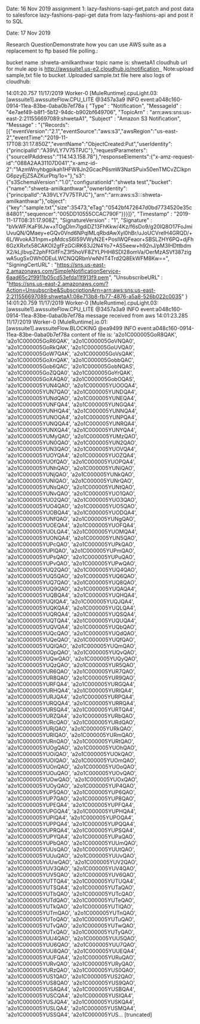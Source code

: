Date: 16 Nov 2019
assignment 1:
lazy-fashions-sapi-get,patch and post data to salesforce 
lazy-fashions-papi-get data from lazy-fashions-api and post it to SQL


Date: 17 Nov 2019

Research QuestionDemonstrate how you can use AWS suite as a replacement to ftp based file polling.:

bucket name :shweta-amilkanthwar
topic name is: shwetaA1 
cloudhub url for mule app is http://awssuite1.us-e2.cloudhub.io/notification  
Note:upload sample,txt file to bucket .Uploaded sample.txt file here also
logs of cloudhub:

14:01:20.757     11/17/2019     Worker-0     [MuleRuntime].cpuLight.03: [awssuite1].awssuiteFlow.CPU_LITE @3457a3a9     INFO
event:a048c160-0914-11ea-83be-0aba0b7ef78a {
  "Type" : "Notification",
  "MessageId" : "4e7aef49-b8f1-5b12-94dc-b902bf649706",
  "TopicArn" : "arn:aws:sns:us-east-2:211556697089:shwetaA1",
  "Subject" : "Amazon S3 Notification",
  "Message" : "{\"Records\":[{\"eventVersion\":\"2.1\",\"eventSource\":\"aws:s3\",\"awsRegion\":\"us-east-2\",\"eventTime\":\"2019-11-17T08:31:17.850Z\",\"eventName\":\"ObjectCreated:Put\",\"userIdentity\":{\"principalId\":\"A39VLY7V75TPJC\"},\"requestParameters\":{\"sourceIPAddress\":\"114.143.158.78\"},\"responseElements\":{\"x-amz-request-id\":\"088A2AA31107D041\",\"x-amz-id-2\":\"1AzmWnyhbgpikah1HFW8Jn2GcacP6smW3NatSPuix50enTMCvZClkpnG6pzyEjZSAZKurPtq/1o=\"},\"s3\":{\"s3SchemaVersion\":\"1.0\",\"configurationId\":\"shweta test\",\"bucket\":{\"name\":\"shweta-amilkanthwar\",\"ownerIdentity\":{\"principalId\":\"A39VLY7V75TPJC\"},\"arn\":\"arn:aws:s3:::shweta-amilkanthwar\"},\"object\":{\"key\":\"sample.txt\",\"size\":35473,\"eTag\":\"0542bf472647d0bd7734520e35c84801\",\"sequencer\":\"005DD10555CCAC790F\"}}}]}",
  "Timestamp" : "2019-11-17T08:31:17.908Z",
  "SignatureVersion" : "1",
  "Signature" : "bVkWF/KaF9lJw+xTOgDIm7lgdiDZ13FhKkw/4Kz/f6sDo9/g20IQ8O17FoJmiUvuQN/QMaey+eGQv0Vnd6NPqlMLqRbdAwXyl0hBr/uJoUCVreIH4GRQD/+6L/WvokA31npm+pMdcsS6I59VWyN2E+PosIWQFeaor+SBSLZHY6PQ+djFh6GzXRxfx58CAKOI2gfFzGCiRK63J2N4Yo7+AS5eew+h92nJ/pM3lHDttbdmX2/kLjIbvpZ2phFfGifFnZ3f5hoVF8ZYLPHH8SDl28omVa/OerMzASVf387zigwA5ugSxOWh0DEuLWCNQQRbnVwNhlT4Trd2Q8EkWFM8Kw==",
  "SigningCertURL" : "https://sns.us-east-2.amazonaws.com/SimpleNotificationService-6aad65c2f9911b05cd53efda11f913f9.pem",
  "UnsubscribeURL" : "https://sns.us-east-2.amazonaws.com/?Action=Unsubscribe&SubscriptionArn=arn:aws:sns:us-east-2:211556697089:shwetaA1:08e713b8-fb77-4876-a5a8-526b022c0035"
}
14:01:20.759     11/17/2019     Worker-0     [MuleRuntime].cpuLight.03: [awssuite1].awssuiteFlow.CPU_LITE @3457a3a9     INFO
event:a048c160-0914-11ea-83be-0aba0b7ef78a message received from aws
14:01:23.285     11/17/2019     Worker-0     [MuleRuntime].io.01: [awssuite1].awssuiteFlow.BLOCKING @ea9499     INFO
event:a048c160-0914-11ea-83be-0aba0b7ef78a content of file is: 'a2o1C000005GoR8QAK',
'a2o1C000005GoR6QAK',
'a2o1C000005GoVNQA0',
'a2o1C000005GoRkQAK',
'a2o1C000005GoUVQA0',
'a2o1C000005GoW7QAK',
'a2o1C000005GoVsQAK',
'a2o1C000005GoXnQAK',
'a2o1C000005GobbQAC',
'a2o1C000005Gob6QAC',
'a2o1C000005GobNQAS',
'a2o1C000005GoZQQA0',
'a2o1C000005GoYrQAK',
'a2o1C000005GoXAQA0',
'a2o1C000005GobOQAS',
'a2o1C000005YUN4QAO',
'a2o1C000005YUOOQA4',
'a2o1C000005YUN7QAO',
'a2o1C000005YUNDQA4',
'a2o1C000005YUNdQAO',
'a2o1C000005YUNEQA4',
'a2o1C000005YUNFQA4',
'a2o1C000005YUNGQA4',
'a2o1C000005YUNHQA4',
'a2o1C000005YUNNQA4',
'a2o1C000005YUNOQA4',
'a2o1C000005YUNPQA4',
'a2o1C000005YUNQQA4',
'a2o1C000005YUNRQA4',
'a2o1C000005YUNXQA4',
'a2o1C000005YUNYQA4',
'a2o1C000005YUMyQAO',
'a2o1C000005YUMzQAO',
'a2o1C000005YUN0QAO',
'a2o1C000005YUN2QAO',
'a2o1C000005YUN3QAO',
'a2o1C000005YUOVQA4',
'a2o1C000005YUOYQA4',
'a2o1C000005YUOZQA4',
'a2o1C000005YUOfQAO',
'a2o1C000005YUOPQA4',
'a2o1C000005YUNhQAO',
'a2o1C000005YUNiQAO',
'a2o1C000005YUNjQAO',
'a2o1C000005YUNkQAO',
'a2o1C000005YUNlQAO',
'a2o1C000005YUNrQAO',
'a2o1C000005YUNsQAO',
'a2o1C000005YUNtQAO',
'a2o1C000005YUNvQAO',
'a2o1C000005YUO1QAO',
'a2o1C000005YUO2QAO',
'a2o1C000005YUO3QAO',
'a2o1C000005YUO4QAO',
'a2o1C000005YUO5QAO',
'a2o1C000005YUOBQA4',
'a2o1C000005YUODQA4',
'a2o1C000005YUNfQAO',
'a2o1C000005YUNgQAO',
'a2o1C000005YUOEQA4',
'a2o1C000005YUOFQA4',
'a2o1C000005YUOLQA4',
'a2o1C000005YUOMQA4',
'a2o1C000005YUONQA4',
'a2o1C000005YUN5QAO',
'a2o1C000005YUPcQAO',
'a2o1C000005YUPkQAO',
'a2o1C000005YUPlQAO',
'a2o1C000005YUPmQAO',
'a2o1C000005YUPsQAO',
'a2o1C000005YUPuQAO',
'a2o1C000005YUPvQAO',
'a2o1C000005YUPwQAO',
'a2o1C000005YUQ2QAO',
'a2o1C000005YUQ4QAO',
'a2o1C000005YUQ5QAO',
'a2o1C000005YUQ6QAO',
'a2o1C000005YUQ7QAO',
'a2o1C000005YUQ8QAO',
'a2o1C000005YUQ9QAO',
'a2o1C000005YUQAQA4',
'a2o1C000005YUQBQA4',
'a2o1C000005YUQHQA4',
'a2o1C000005YUQIQA4',
'a2o1C000005YUQJQA4',
'a2o1C000005YUQKQA4',
'a2o1C000005YUQLQA4',
'a2o1C000005YUQRQA4',
'a2o1C000005YUQSQA4',
'a2o1C000005YUQTQA4',
'a2o1C000005YUQUQA4',
'a2o1C000005YUQVQA4',
'a2o1C000005YUQbQAO',
'a2o1C000005YUQcQAO',
'a2o1C000005YUQdQAO',
'a2o1C000005YUQeQAO',
'a2o1C000005YUQfQAO',
'a2o1C000005YUQlQAO',
'a2o1C000005YUQmQAO',
'a2o1C000005YUQpQAO',
'a2o1C000005YUQvQAO',
'a2o1C000005YUQwQAO',
'a2o1C000005YUQyQAO',
'a2o1C000005YUQzQAO',
'a2o1C000005YUR5QAO',
'a2o1C000005YUR6QAO',
'a2o1C000005YUR7QAO',
'a2o1C000005YUR8QAO',
'a2o1C000005YUR9QAO',
'a2o1C000005YURFQA4',
'a2o1C000005YURGQA4',
'a2o1C000005YURHQA4',
'a2o1C000005YURIQA4',
'a2o1C000005YURJQA4',
'a2o1C000005YURPQA4',
'a2o1C000005YURQQA4',
'a2o1C000005YURRQA4',
'a2o1C000005YURSQA4',
'a2o1C000005YURTQA4',
'a2o1C000005YURZQA4',
'a2o1C000005YURbQAO',
'a2o1C000005YURcQAO',
'a2o1C000005YURdQAO',
'a2o1C000005YURjQAO',
'a2o1C000005YURkQAO',
'a2o1C000005YURlQAO',
'a2o1C000005YURmQAO',
'a2o1C000005YURnQAO',
'a2o1C000005YURtQAO',
'a2o1C000005YUOgQAO',
'a2o1C000005YUOhQAO',
'a2o1C000005YUOiQAO',
'a2o1C000005YUOkQAO',
'a2o1C000005YUOlQAO',
'a2o1C000005YUOmQAO',
'a2o1C000005YUOnQAO',
'a2o1C000005YUOoQAO',
'a2o1C000005YUOuQAO',
'a2o1C000005YUOvQAO',
'a2o1C000005YUOwQAO',
'a2o1C000005YUOxQAO',
'a2o1C000005YUOyQAO',
'a2o1C000005YUP4QAO',
'a2o1C000005YUP5QAO',
'a2o1C000005YUP6QAO',
'a2o1C000005YUP7QAO',
'a2o1C000005YUP8QAO',
'a2o1C000005YUPEQA4',
'a2o1C000005YUPFQA4',
'a2o1C000005YUPGQA4',
'a2o1C000005YUPHQA4',
'a2o1C000005YUPIQA4',
'a2o1C000005YUPOQA4',
'a2o1C000005YUPPQA4',
'a2o1C000005YUPQQA4',
'a2o1C000005YUPRQA4',
'a2o1C000005YUPSQA4',
'a2o1C000005YUPYQA4',
'a2o1C000005YUPaQAO',
'a2o1C000005YUPbQAO',
'a2o1C000005YUUmQAO',
'a2o1C000005YUUsQAO',
'a2o1C000005YUUtQAO',
'a2o1C000005YUUuQAO',
'a2o1C000005YUUvQAO',
'a2o1C000005YUUwQAO',
'a2o1C000005YUV2QAO',
'a2o1C000005YUV3QAO',
'a2o1C000005YUV4QAO',
'a2o1C000005YUV5QAO',
'a2o1C000005YUV6QAO',
'a2o1C000005YUTTQA4',
'a2o1C000005YUTUQA4',
'a2o1C000005YUTSQA4',
'a2o1C000005YUTaQAO',
'a2o1C000005YUTbQAO',
'a2o1C000005YUTcQAO',
'a2o1C000005YUTdQAO',
'a2o1C000005YUTeQAO',
'a2o1C000005YUTkQAO',
'a2o1C000005YUTlQAO',
'a2o1C000005YUTmQAO',
'a2o1C000005YUTnQAO',
'a2o1C000005YUToQAO',
'a2o1C000005YUTuQAO',
'a2o1C000005YUTvQAO',
'a2o1C000005YUTwQAO',
'a2o1C000005YUTxQAO',
'a2o1C000005YUTyQAO',
'a2o1C000005YUU4QAO',
'a2o1C000005YUU5QAO',
'a2o1C000005YUU6QAO',
'a2o1C000005YUU7QAO',
'a2o1C000005YUU8QAO',
'a2o1C000005YUUEQA4',
'a2o1C000005YUUFQA4',
'a2o1C000005YURuQAO',
'a2o1C000005YURvQAO',
'a2o1C000005YURyQAO',
'a2o1C000005YURzQAO',
'a2o1C000005YUS0QAO',
'a2o1C000005YUS1QAO',
'a2o1C000005YUS2QAO',
'a2o1C000005YUS8QAO',
'a2o1C000005YUS9QAO',
'a2o1C000005YUSAQA4',
'a2o1C000005YUSBQA4',
'a2o1C000005YUSCQA4',
'a2o1C000005YUSIQA4',
'a2o1C000005YUSJQA4',
'a2o1C000005YUSKQA4',
'a2o1C000005YUSLQA4',
'a2o1C000005YUSMQA4',
'a2o1C000005YUSSQA4',
'a2o1C000005YUS... [truncated]
